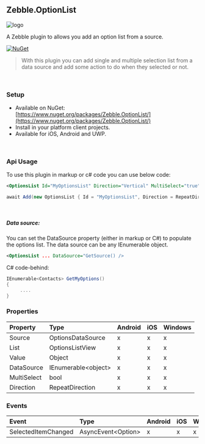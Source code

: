 [logo]: https://raw.githubusercontent.com/Geeksltd/Zebble.OptionList/master/Shared/NuGet/Icon.png "Zebble.OptionList"


## Zebble.OptionList

![logo]

A Zebble plugin to allows you add an option list from a source.


[![NuGet](https://img.shields.io/nuget/v/Zebble.OptionList.svg?label=NuGet)](https://www.nuget.org/packages/Zebble.OptionList/)

> With this plugin you can add single and multiple selection list from a data source and add some action to do when they selected or not.

<br>


### Setup
* Available on NuGet: [https://www.nuget.org/packages/Zebble.OptionList/](https://www.nuget.org/packages/Zebble.OptionList/)
* Install in your platform client projects.
* Available for iOS, Android and UWP.
<br>


### Api Usage

To use this plugin in markup or c# code you can use below code:
```xml
<OptionsList Id="MyOptionsList" Direction="Vertical" MultiSelect="true" />
```
```csharp
await Add(new OptionsList { Id = "MyOptionsList", Direction = RepeatDirection.Vertical, MultiSelect = true });
```
<br>

##### Data source:
You can set the DataSource property (either in markup or C#) to populate the options list. The data source can be any IEnumerable object. 
```xml
<OptionsList ... DataSource="GetSource() />
```
C# code-behind:
```csharp
IEnumerable<Contacts> GetMyOptions()
{
     ....
}
```
### Properties
| Property     | Type         | Android | iOS | Windows |
| :----------- | :----------- | :------ | :-- | :------ |
| Source           | OptionsDataSource           | x       | x   | x       |
| List   | OptionsListView  | x | x | x |
| Value   | Object | x | x | x |
| DataSource   | IEnumerable<object&gt; | x | x | x |
| MultiSelect   | bool  | x | x | x |
| Direction   | RepeatDirection | x | x | x |

### Events
| Event             | Type                                          | Android | iOS | Windows |
| :-----------      | :-----------                                  | :------ | :-- | :------ |
| SelectedItemChanged              | AsyncEvent<Option&gt;    | x       | x   | x       |

